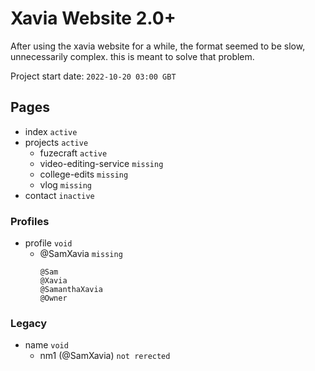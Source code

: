 # Xavia Website 2.0+
After using the xavia website for a while, the format seemed to be slow, unnecessarily complex. this is meant to solve that problem.

Project start date: ```2022-10-20 03:00 GBT```


## Pages
- index ```active```
- projects ```active```
  - fuzecraft ```active```
  - video-editing-service ```missing```
  - college-edits ```missing```
  - vlog ```missing```
- contact ```inactive```

### Profiles
- profile ```void```
  - @SamXavia ```missing```
    ```alts-
    @Sam
    @Xavia
    @SamanthaXavia
    @Owner
    ```

### Legacy
- name ```void```
  - nm1 (@SamXavia) ```not rerected```
